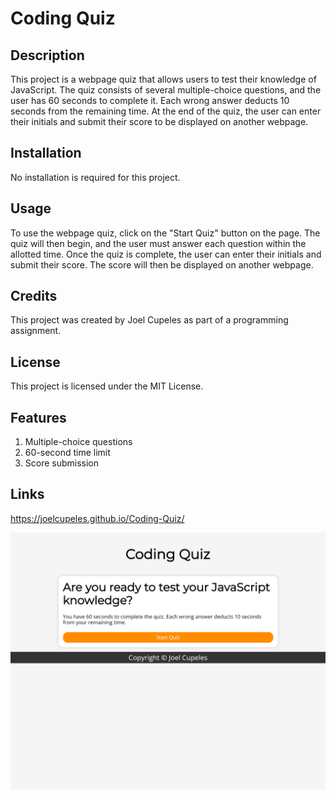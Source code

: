 # Coding Quiz

## Description
This project is a webpage quiz that allows users to test their knowledge of JavaScript. The quiz consists of several multiple-choice questions, and the user has 60 seconds to complete it. Each wrong answer deducts 10 seconds from the remaining time. At the end of the quiz, the user can enter their initials and submit their score to be displayed on another webpage.
## Installation
No installation is required for this project.

## Usage
To use the webpage quiz, click on the "Start Quiz" button on the page. The quiz will then begin, and the user must answer each question within the allotted time. Once the quiz is complete, the user can enter their initials and submit their score. The score will then be displayed on another webpage.

## Credits
This project was created by Joel Cupeles as part of a programming assignment.

## License
This project is licensed under the MIT License.

## Features
1. Multiple-choice questions
2. 60-second time limit
3. Score submission

## Links
https://joelcupeles.github.io/Coding-Quiz/

![](Assets/joelcupeles.github.io_Coding-Quiz_.png)

